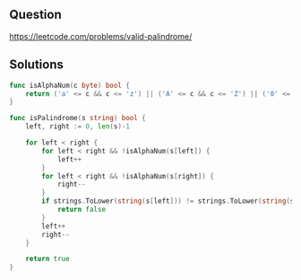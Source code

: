 ## Question

https://leetcode.com/problems/valid-palindrome/

## Solutions

```go
func isAlphaNum(c byte) bool {
	return ('a' <= c && c <= 'z') || ('A' <= c && c <= 'Z') || ('0' <= c && c <= '9')
}

func isPalindrome(s string) bool {
	left, right := 0, len(s)-1

	for left < right {
		for left < right && !isAlphaNum(s[left]) {
			left++
		}
		for left < right && !isAlphaNum(s[right]) {
			right--
		}
		if strings.ToLower(string(s[left])) != strings.ToLower(string(s[right])) {
			return false
		}
		left++
		right--
	}

	return true
}
```
